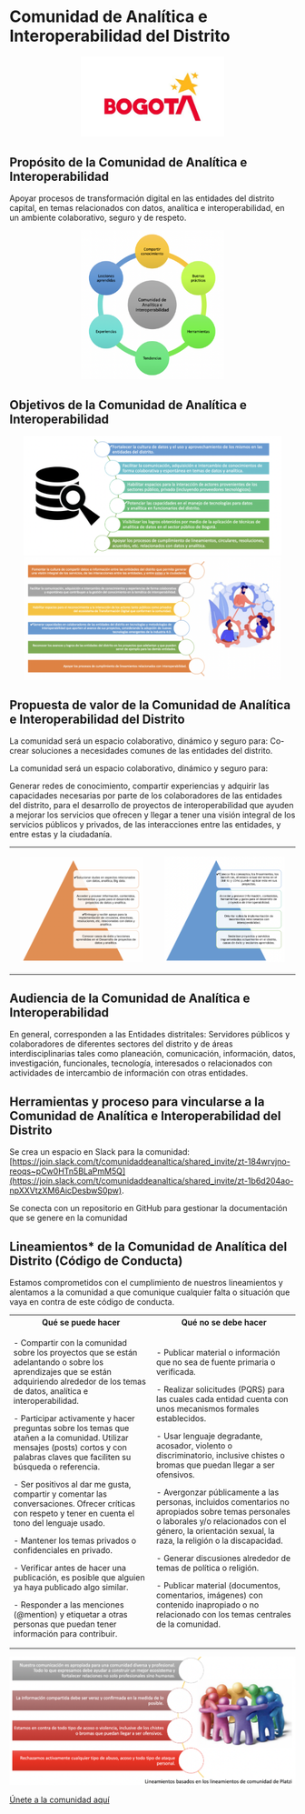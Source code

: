 # Comunidad de Analítica e Interoperabilidad del Distrito
<p align="center">
    <img src='imagenes/logo-bogota.jpg' style="width:50%;text-align:center;" />
</p>

## Propósito de la Comunidad de Analítica e Interoperabilidad
Apoyar procesos de transformación digital en las entidades del distrito capital, en temas relacionados con datos, analítica e interoperabilidad, en un ambiente colaborativo, seguro y de respeto.
<p align="center">
    <img src='imagenes/proposito-comunidad.png' style="width:50%;text-align:center;" />
</p>

## Objetivos de la Comunidad de Analítica e Interoperabilidad
<p align="center">
    <img src='imagenes/objetivo-comunidad-1.png' style="width:90%;text-align:center;" />
    <img src='imagenes/objetivo-comunidad-2.png' style="width:90%;text-align:center;" />
</p>

## Propuesta de valor de la Comunidad de Analítica e Interoperabilidad del Distrito
La comunidad será un espacio colaborativo, dinámico y seguro para:
Co-crear soluciones a necesidades comunes de las entidades del distrito.

La comunidad será un espacio colaborativo, dinámico y seguro para:

Generar redes de conocimiento, compartir experiencias y adquirir las capacidades necesarias por parte de los colaboradores de las entidades del distrito, para el desarrollo de proyectos de interoperabilidad que ayuden a mejorar los servicios que ofrecen y llegar a tener una visión integral de los servicios públicos y privados, de las interacciones entre las entidades, y entre estas y la ciudadanía.

<table style="border:none;">
    <tr>
        <td>
            <p align="center">
                <img src='imagenes/valor-1.png' style="width:90%;text-align:center;" />
            </p>
        </td>
        <td>
            <p align="center">
                <img src='imagenes/valor-2.png' style="width:90%;text-align:center;" />
            </p>
        </td>
    </tr>
</table>

## Audiencia de la Comunidad de Analítica e Interoperabilidad
En general, corresponden a las Entidades distritales: Servidores públicos y colaboradores de diferentes sectores del distrito y de áreas interdisciplinarias tales como planeación, comunicación, información, datos, investigación, funcionales, tecnología, interesados o relacionados con actividades de intercambio de información con otras entidades.
## Herramientas y proceso para vincularse a la Comunidad de Analítica e Interoperabilidad del Distrito 
Se crea un espacio en Slack para la comunidad:
[https://join.slack.com/t/comunidaddeanaltica/shared_invite/zt-184wrvjno-reoqs~pCw0HTn5BLaPmM5Q](https://join.slack.com/t/comunidaddeanaltica/shared_invite/zt-1b6d204ao-npXXVtzXM6AicDesbwS0pw).

Se conecta con un repositorio en GitHub para gestionar la documentación que se genere en la comunidad

## Lineamientos* de la Comunidad de Analítica del Distrito (Código de Conducta)
Estamos comprometidos con el cumplimiento de nuestros lineamientos y alentamos a la comunidad a que comunique cualquier falta o situación que vaya en contra de este código de conducta.

<table style="border:none;">
    <tr>
        <th>
            Qué se puede hacer
        </th>
        <th>
            Qué no se debe hacer
        </th>
    </tr>
    <tr>
        <td>
            <p>- Compartir con la comunidad sobre los proyectos que se están adelantando o sobre los aprendizajes que se están adquiriendo alrededor de los temas de datos, analítica e interoperabilidad.</p>
            <p>- Participar activamente y hacer preguntas sobre los temas que atañen a la comunidad.  
            Utilizar mensajes (posts) cortos y con palabras claves que faciliten su búsqueda o referencia.</p>
            <p>- Ser positivos al dar me gusta, compartir y comentar las conversaciones. Ofrecer críticas con respeto y tener en cuenta el tono del lenguaje usado. </p>
            <p>- Mantener los temas privados o confidenciales en privado.</p>
            <p>- Verificar antes de hacer una publicación, es posible que alguien ya haya publicado algo similar.</p>
            <p>- Responder a las menciones (@mention) y etiquetar a otras personas que puedan tener información para contribuir.</p>
        </td>
        <td>
            <p>- Publicar material o información que no sea de fuente primaria o verificada.</p>
            <p>- Realizar solicitudes (PQRS) para las cuales cada entidad cuenta con unos mecanismos formales establecidos.</p>
            <p>- Usar lenguaje degradante, acosador, violento o discriminatorio, inclusive chistes o bromas que puedan llegar a ser ofensivos.</p> 
            <p>- Avergonzar públicamente a las personas, incluidos comentarios no apropiados sobre temas personales o laborales y/o relacionados con el género, la orientación sexual, la raza, la religión o la discapacidad.</p>
            <p>- Generar discusiones alrededor de temas de política o religión.</p>
            <p>- Publicar material (documentos, comentarios, imágenes) con contenido inapropiado o no relacionado con los temas centrales de la comunidad.</p>
        </td>
    </tr>
</table>

<img src='imagenes/lineamientos-1.png' />

[Únete a la comunidad aquí](https://join.slack.com/t/comunidaddeanaltica/shared_invite/zt-184wrvjno-reoqs~pCw0HTn5BLaPmM5Q)
